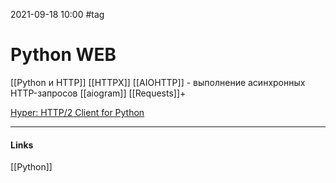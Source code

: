 2021-09-18 10:00
#tag
# Python WEB
[[Python и HTTP]]
[[HTTPX]]
[[AIOHTTP]] - выполнение асинхронных HTTP-запросов
[[aiogram]]
[[Requests]]+[](https://smartiqa.ru/blog/python-requests)


[Hyper: HTTP/2 Client for Python](https://hyper.readthedocs.io/en/latest/#hyper-http-2-client-for-python "Permalink to this headline")
_____________
#### Links
[[Python]]